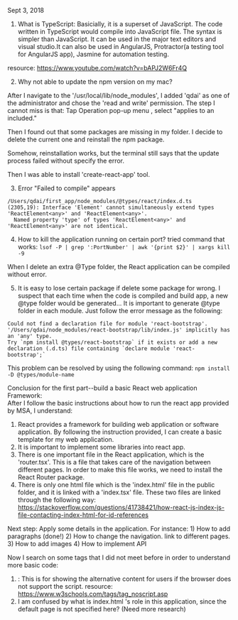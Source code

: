 Sept 3, 2018

1. What is TypeScript:
	Basicially, it is a superset of JavaScript. The code written in TypeScript would compile into JavaScript file. The syntax is simpler than JavaScript. It can be used in the major text editors and visual studio.It can also be used in AngularJS, Protractor(a testing tool for AngularJS app), Jasmine for automation testing. 
	
resource: https://www.youtube.com/watch?v=bAPJ2W6Fr4Q

2. Why not able to update the npm version on my mac? 

After I navigate to the '/usr/local/lib/node_modules', I added 'qdai' as one of the administrator and chose the 'read and write' permission.
The step I cannot miss is that: Tap Operation pop-up menu , select "applies to an included."

Then I found out that some packages are missing in my folder. I decide to delete the current one and reinstall the npm package.

Somehow, reinstallation works, but the terminal still says that the update process failed without specify the error. 

Then I was able to install 'create-react-app' tool. 

3. Error "Failed to compile" appears

```
/Users/qdai/first_app/node_modules/@types/react/index.d.ts
(2305,19): Interface 'Element' cannot simultaneously extend types 'ReactElement<any>' and 'ReactElement<any>'.
  Named property 'type' of types 'ReactElement<any>' and 'ReactElement<any>' are not identical.
```

4. How to kill the application running on certain port? 
tried command that works: 
```lsof -P | grep ':PortNumber' | awk '{print $2}' | xargs kill -9```

When I delete an extra @Type folder, the React application can be compiled without error. 

5. It is easy to lose certain package if delete some package for wrong. I suspect that each time when the code is compiled and build app, a new @type folder would be generated...
It is important to generate @type folder in each module. Just follow the error message as the following: 

```
Could not find a declaration file for module 'react-bootstrap'. '/Users/qdai/node_modules/react-bootstrap/lib/index.js' implicitly has an 'any' type.
Try `npm install @types/react-bootstrap` if it exists or add a new declaration (.d.ts) file containing `declare module 'react-bootstrap';`
```
This problem can be resolved by using the following command: 
	```npm install -D @types/module-name```
	
	
Conclusion for the first part--build a basic React web application Framework:	
After I follow the basic instructions about how to run the react app provided by MSA, I understand:
1) React provides a framework for building web application or software application. By following the instruction provided, I can create a basic template for my web application. 
2) It is important to implement some libraries into react app. 
3) There is one important file in the React application, which is the 'router.tsx'. This is a file that takes care of the navigation between different pages. In order to make this file works, we need to install the React Router package. 
4) There is only one html file which is the 'index.html' file in the public folder, and it is linked with a 'index.tsx' file. These two files are linked through the following way:
https://stackoverflow.com/questions/41738421/how-react-js-index-js-file-contacting-index-html-for-id-references

Next step: Apply some details in the application. For instance:
	1) How to add paragraphs (done!)
	2) How to change the navigation. link to different pages.  
	3) How to add images
	4) How to implement API


Now I search on some tags that I did not meet before in order to understand more basic code:
1) <noscript> : This is for showing the alternative content for users if the browser does not support the script. 
resource: https://www.w3schools.com/tags/tag_noscript.asp
2) I am confused by what is index.html 's role in this application, since the default page is not specified here? (Need more research) 








 